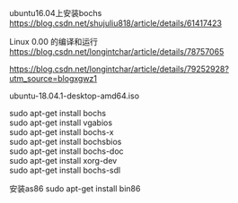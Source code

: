 ubuntu16.04上安装bochs
https://blog.csdn.net/shujuliu818/article/details/61417423

Linux 0.00 的编译和运行  
https://blog.csdn.net/longintchar/article/details/78757065

https://blog.csdn.net/longintchar/article/details/79252928?utm_source=blogxgwz1

ubuntu-18.04.1-desktop-amd64.iso

sudo apt-get install bochs   
sudo apt-get install vgabios   
sudo apt-get install bochs-x   
sudo apt-get install bochsbios   
sudo apt-get install bochs-doc   
sudo apt-get install xorg-dev   
sudo apt-get install bochs-sdl  

安装as86
sudo apt-get install bin86

